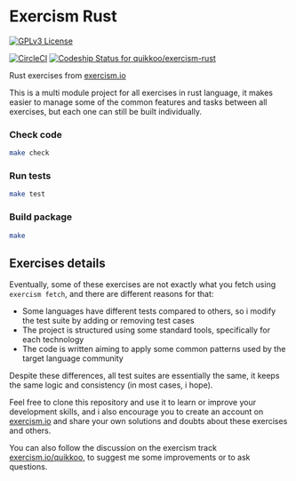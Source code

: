 Exercism Rust
=============

[![GPLv3 License](http://img.shields.io/badge/license-GPLv3-blue.svg)](https://www.gnu.org/copyleft/gpl.html)

[![CircleCI](https://circleci.com/gh/quikkoo/exercism-rust.svg?style=svg)](https://circleci.com/gh/quikkoo/exercism-rust)
[![Codeship Status for quikkoo/exercism-rust](https://app.codeship.com/projects/8cf1fd10-31da-0135-4ad1-12facb29b565/status?branch=master)](https://app.codeship.com/projects/225907)

Rust exercises from [exercism.io](http://exercism.io/)

This is a multi module project for all exercises in rust language,
it makes easier to manage some of the common features and tasks between all exercises,
but each one can still be built individually.

### Check code

```sh
make check
```

### Run tests

```sh
make test
```

### Build package

```sh
make
```


Exercises details
-----------------

Eventually, some of these exercises are not exactly what you fetch using 
`exercism fetch`, and there are different reasons for that:

- Some languages have different tests compared to others, 
  so i modify the test suite by adding or removing test cases
- The project is structured using some standard tools, 
  specifically for each technology
- The code is written aiming to apply some common patterns
  used by the target language community

Despite these differences, all test suites are essentially the same, it keeps 
the same logic and consistency (in most cases, i hope).

Feel free to clone this repository and use it to learn or improve your 
development skills, and i also encourage you to create an account on 
[exercism.io](http://exercism.io/)
and share your own solutions and doubts about these exercises and others.

You can also follow the discussion on the exercism track 
[exercism.io/quikkoo](http://exercism.io/quikkoo), 
to suggest me some improvements or to ask questions.
